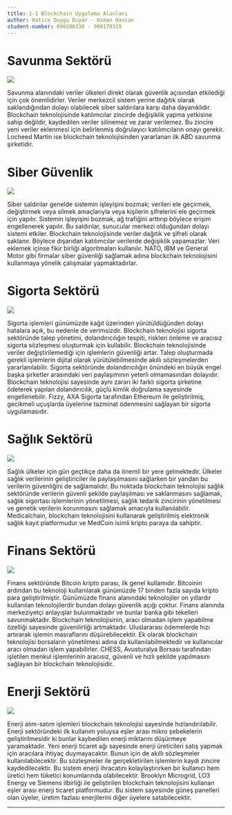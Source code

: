 ```yaml
---
title: 1-1 Blockchain Uygulama Alanları
author: Hatice Duygu Duyar - Osman Hascan
student-number: 090200330 - 090170319
---
```


# Savunma Sektörü

![](https://www.disruptordaily.com/wp-content/uploads/2018/11/BC-RE-Main-23-768x384.png)

Savunma alanındaki veriler ülkeleri direkt olarak güvenlik açısından etkilediği için çok önemlidirler. Veriler merkezcil sistem yerine dağıtık olarak saklandığından dolayı olabilecek siber saldırılara karşı daha dayanıklıdır. Blockchain teknolojisinde katılımcılar zincirde değişiklik yapma yetkisine sahip değildir, kaydedilen veriler silinemez ve zarar verilemez. Bu zincire yeni veriler eklenmesi için belirlenmiş doğrulayıcı katılımcıların onayı gerekir. Locheed Martin ise blockchain teknolojisinden yararlanan ilk ABD savunma şirketidir.

# Siber Güvenlik

![](https://www.disruptordaily.com/wp-content/uploads/2018/11/Main-1-768x384.png)

Siber saldırılar genelde sistemin işleyişini bozmak; verileri ele geçirmek, değiştirmek veya silmek amaçlarıyla veya kişilerin şifrelerini ele geçirmek için yapılır. Sistemin işleyişini bozmak, ağ trafiğini arttırıp böylece erişim engellenerek yapılır. Bu saldırılar, sunucular merkezi olduğundan dolayı sistemi etkiler. Blockchain teknolojisinde veriler dağıtık ve şifreli olarak saklanır. Böylece dışarıdan katılımcılar verilerde değişiklik yapamazlar. Veri eklemek içinse fikir birliği algoritmaları kullanılır. NATO, IBM ve General Motor gibi firmalar siber güvenliği sağlamak adına blockchain teknolojisini kullanmaya yönelik çalışmalar yapmaktadırlar.

# Sigorta Sektörü

![](https://www.blog.omertex.com/wp-content/uploads/2021/04/How-is-blockchain-01.jpg)

Sigorta işlemleri günümüzde kağıt üzerinden yürütüldüğünden dolayı hatalara açık, bu nedenle de verimsizdir. Blockchain teknolojisi sigorta sektöründe talep yönetimi, dolandırıcılığın tespiti, riskleri önleme ve aracısız sigorta sözleşmesi oluşturmak için kullabilir. Blockchain teknolojisinde veriler değiştirilemediği için işlemlerin güvenliği artar. Talep oluşturmada gerekli işlemlerin dijital olarak yürütülebilmesinde akıllı sözleşmelerden yararlanılabilir. Sigorta sektöründe dolandırıcılığın önündeki en büyük engel başka şirketler arasındaki veri paylaşımının yeterli olmamasından dolayıdır. Blockchain teknolojisi sayesinde aynı zararı iki farklı sigorta şirketine ödeterek yapılan dolandırıcılık, güçlü kimlik doğrulama sayesinde engellenebilir. Fizzy, AXA Sigorta tarafından Ethereum ile geliştirilmiş, gecikmeli uçuşlarda üyelerine tazminat ödenmesini sağlayan bir sigorta uygulamasıdır.

# Sağlık Sektörü

![](https://dataart.com.ar/media/2812296/picture1.png)

Sağlık ülkeler için gün geçtikçe daha da önemli bir yere gelmektedir. Ülkeler sağlık verilerinin geliştiriciler ile paylaşılmasını sağlarken bir yandan bu verilerin güvenliğini de sağlamalıdır. Bu noktada blockchain teknolojisi sağlık sektöründe verilerin güvenli şekilde paylaşılması ve saklanmasını sağlamak, sağlık sigortası işlemlerinin yönetilmesi, sağlık tedarik zincirinin yönetilmesi ve genetik verilerin korunmasını sağlamak amacıyla kullanılabilir. Medicalchain, blockchain teknolojisini kullanarak geliştirilmiş elektronik sağlık kayıt platformudur ve MedCoin isimli kripto paraya da sahiptir.

# Finans Sektörü

![](https://www.devteam.space/wp-content/uploads/2018/02/BlockchainFinance-1024x536.png)

Finans sektöründe Bitcoin kripto parası, ilk genel kullamıdır. Bitcoinin ardından bu teknoloji kullanılarak günümüzde 17 binden fazla sayıda kripto para geliştirilmiştir. Günümüzde finans alanındaki teknolojiler on yıllardır kullanılan teknolojilerdir bundan dolayı güvenlik açığı çoktur. Finans alanında merkeziyetçi anlayışlar bulunmaktadır ve bunlar banka gibi tekelleri savunmaktadır. Blockchain teknolojisinin, aracı olmadan işlem yapabilme özelliği sayesinde güvenilirliği artmaktadır. Uluslararası ödemelerde hızı artırarak işlemin masraflarını düşürebilecektir. Ek olarak blockchain teknolojisi borsaların yönetilmesi adına da kullanılabilmektedir ve kullanıcılar aracı olmadan işlem yapabilirler. CHESS, Avusturalya Borsası tarafından işletilen menkul işlemlerinin aracısız, güvenli ve hızlı şekilde yapılmasını sağlayan bir blockchain teknolojisidir.

# Enerji Sektörü

![](https://energyreviewmena.com/media/k2/items/cache/2d8edb28c6792cb00bf850749758d146_M.jpg)

Enerji alım-satım işlemleri blockchain teknolojisi sayesinde hızlandırılabilir. Enerji sektöründeki ilk kullanım yoluysa eşler arası mikro şebekelerin geliştirilmesidir ki bunlar kaybedilen enerji miktarını düşürmeye yaramaktadır. Yeni enerji ticaret ağı sayesinde enerji üreticileri satış yapmak için aracılara ihtiyaç duymayacaktır. Bunun için de akıllı sözleşmeler kullanılabilecektir. Bu sözleşmeler ile gerçekletirilen işlemlerin kaydı zincire kaydedilecektir. Bu sistem enerji ihracatını kolaylaştırırken bir kullanıcı hem üretici hem tüketici konumlarında olabilecektir. Brooklyn Microgrid, LO3 Energy ve Siemens ilbirliği ile geliştirilen blockchain teknolojisini kullanan eşler arası enerji ticaret platformudur. Bu sistem sayesinde güneş panelleri olan üyeler, üretim fazlası enerjilerini diğer üyelere satabilecektir.

---
